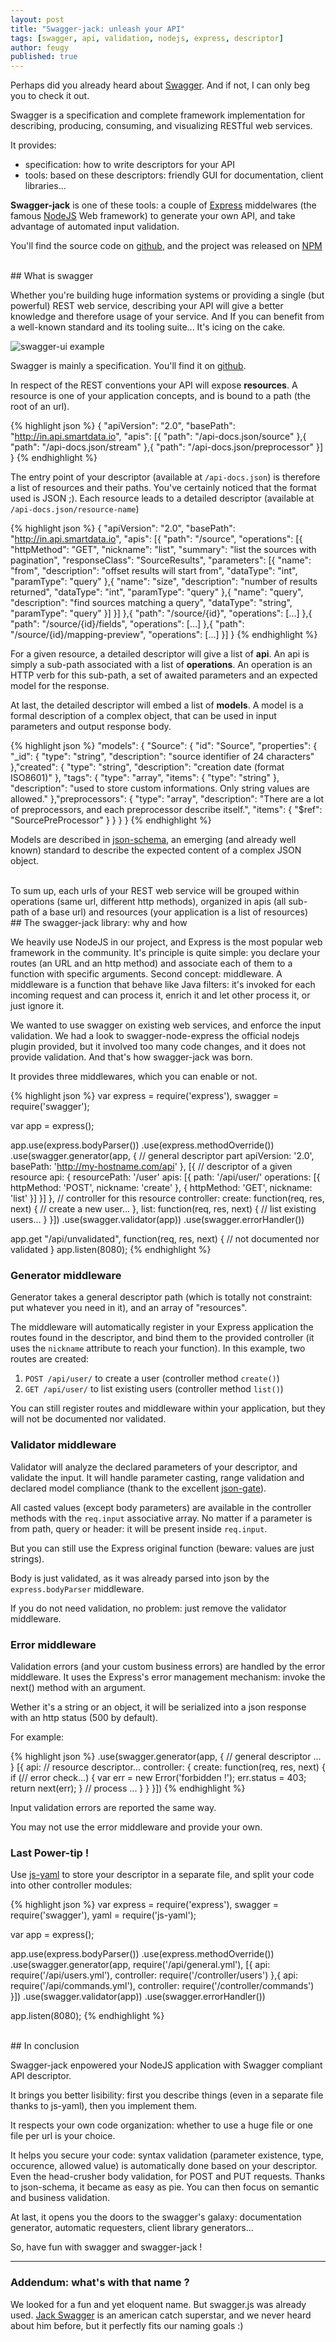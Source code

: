 ```yaml
---
layout: post
title: "Swagger-jack: unleash your API"
tags: [swagger, api, validation, nodejs, express, descriptor]
author: feugy
published: true
---
```


Perhaps did you already heard about [Swagger](http://developers.helloreverb.com/swagger/). And if not, I can only beg you to check it out.

Swagger is a specification and complete framework implementation for describing, producing, consuming, and visualizing RESTful web services.

It provides:
- specification: how to write descriptors for your API
- tools: based on these descriptors: friendly GUI for documentation, client libraries...

**Swagger-jack** is one of these tools: a couple of [Express](http://expressjs.com/) middelwares (the famous [NodeJS](http://nodejs.org/) Web framework) to generate your own API, and take advantage of automated input validation.

You'll find the source code on [github](https://github.com/feugy/swagger-jack), and the project was released on [NPM](https://npmjs.org/package/swagger-jack)

<br/>
## What is swagger

Whether you're building huge information systems or providing a single (but powerful) REST web service, describing your API will give a better knowledge and therefore usage of your service. And If you can benefit from a well-known standard and its tooling suite... It's icing on the cake.

![swagger-ui example](http://helloreverb.com/img/swagger-hero.png)

Swagger is mainly a specification. You'll find it on [github](https://github.com/wordnik/swagger-core/wiki/Resource-Listing).

In respect of the REST conventions your API will expose **resources**.
A resource is one of your application concepts, and is bound to a path (the root of an url).

{% highlight json %}
{
  "apiVersion": "2.0",
  "basePath": "http://in.api.smartdata.io",
  "apis": [{
    "path": "/api-docs.json/source"
  },{
    "path": "/api-docs.json/stream"
  },{
    "path": "/api-docs.json/preprocessor"
  }]
}
{% endhighlight %}

The entry point of your descriptor (available at `/api-docs.json`) is therefore a list of resources and their paths.
You've certainly noticed that the format used is JSON ;). 
Each resource leads to a detailed descriptor (available at `/api-docs.json/resource-name`)

{% highlight json %}
{
  "apiVersion": "2.0",
  "basePath": "http://in.api.smartdata.io",
  "apis": [{
    "path": "/source",
    "operations": [{
      "httpMethod": "GET",
      "nickname": "list",
      "summary": "list the sources with pagination",
      "responseClass": "SourceResults",
      "parameters": [{
        "name": "from", 
        "description": "offset results will start from",
        "dataType": "int",
        "paramType": "query"
      },{
        "name": "size",
        "description": "number of results returned",
        "dataType": "int",
        "paramType": "query"
      },{
        "name": "query",
        "description": "find sources matching a query",
        "dataType": "string",
        "paramType": "query"
      }]
    }]
  },{
    "path": "/source/{id}",
    "operations": [...]
  },{
    "path": "/source/{id}/fields",
    "operations": [...]
  },{
    "path": "/source/{id}/mapping-preview",
    "operations": [...]
  }]
}
{% endhighlight %}

For a given resource, a detailed descriptor will give a list of **api**.
An api is simply a sub-path associated with a list of **operations**.
An operation is an HTTP verb for this sub-path, a set of awaited parameters and an expected model for the response.

At last, the detailed descriptor will embed a list of **models**.
A model is a formal description of a complex object, that can be used in input parameters and output response body.

{% highlight json %}
"models": {
  "Source": {
  "id": "Source",
  "properties": {
    "_id": {
      "type": "string",
      "description": "source identifier of 24 characters"
    },"created": {
      "type": "string",
      "description": "creation date (format ISO8601)"
    }, "tags": {
      "type": "array",
      "items": {
        "type": "string"
      },
      "description": "used to store custom informations. Only string values are allowed."
    },"preprocessors": {
      "type": "array",
      "description": "There are a lot of preprocessors, and each preprocessor describe itself.",
      "items": {
        "$ref": "SourcePreProcessor"
      }
    }
  }
}
{% endhighlight %}

Models are described in [json-schema](http://json-schema.org/), an emerging (and already well known) standard to describe the expected content of a complex JSON object.

<br/>
To sum up, each urls of your REST web service will be grouped within operations (same url, different http methods), organized in apis (all sub-path of a base url) and resources (your application is a list of resources)

<br/>
## The swagger-jack library: why and how

We heavily use NodeJS in our project, and Express is the most popular web framework in the community. 
It's principle is quite simple: you declare your routes (an URL and an http method) and associate each of them to a function with specific arguments.
Second concept: middleware. 
A middleware is a function that behave like Java filters: it's invoked for each incoming request and can process it, enrich it and let other process it, or just ignore it.

We wanted to use swagger on existing web services, and enforce the input validation. 
We had a look to swagger-node-express the official nodejs plugin provided, but it involved too many code changes, and it does not provide validation.
And that's how swagger-jack was born.

It provides three middlewares, which you can enable or not.

{% highlight json %}
  var express = require('express'),
      swagger = require('swagger');

  var app = express();
  
  app.use(express.bodyParser())
    .use(express.methodOverride())
    .use(swagger.generator(app, {
      // general descriptor part
      apiVersion: '2.0',
      basePath: 'http://my-hostname.com/api'
    }, [{
      // descriptor of a given resource
      api: {
        resourcePath: '/user'
        apis: [{
          path: '/api/user/'
          operations: [{
            httpMethod: 'POST',
            nickname: 'create'
          }, {
            httpMethod: 'GET',
            nickname: 'list'
          }]
        }]
      },
      // controller for this resource
      controller:
        create: function(req, res, next) {
          // create a new user...
        },
        list: function(req, res, next) {
          // list existing users...
        }
    }])
    .use(swagger.validator(app))
    .use(swagger.errorHandler())

  app.get "/api/unvalidated", function(req, res, next) {
    // not documented nor validated
  }
  app.listen(8080);
{% endhighlight %}

### Generator middleware

Generator takes a general descriptor path (which is totally not constraint: put whatever you need in it), and an array of "resources".

The middleware will automatically register in your Express application the routes found in the descriptor, and bind them to the provided controller (it uses the `nickname` attribute to reach your function). In this example, two routes are created:

1. `POST /api/user/` to create a user (controller method `create()`)
2. `GET /api/user/` to list existing users (controller method `list()`)

You can still register routes and middleware within your application, but they will not be documented nor validated. 

### Validator middleware

Validator will analyze the declared parameters of your descriptor, and validate the input.
It will handle parameter casting, range validation and declared model compliance (thank to the excellent [json-gate](https://github.com/oferei/json-gate)).

All casted values (except body parameters) are available in the controller methods with the `req.input` associative array.
No matter if a parameter is from path, query or header: it will be present inside `req.input`.

But you can still use the Express original function (beware: values are just strings).

Body is just validated, as it was already parsed into json by the `express.bodyParser` middleware.

If you do not need validation, no problem: just remove the validator middleware.

### Error middleware

Validation errors (and your custom business errors) are handled by the error middleware.
It uses the Express's error management mechanism: invoke the next() method with an argument.

Wether it's a string or an object, it will be serialized into a json response with an http status (500 by default).

For example:

{% highlight json %}
  .use(swagger.generator(app, 
      { // general descriptor ... }
      [{
        api: // resource descriptor...
        controller: {
          create: function(req, res, next) {
            if (// error check...) {
              var err = new Error('forbidden !');
              err.status = 403;
              return next(err);
            }
            // process ...
          }
        }
      }])
{% endhighlight %}

Input validation errors are reported the same way.

You may not use the error middleware and provide your own.

### Last Power-tip !

Use [js-yaml](http://nodeca.github.com/js-yaml/) to store your descriptor in a separate file, and split your code into other controller modules:

{% highlight json %}
  var express = require('express'),
      swagger = require('swagger'),
      yaml = require('js-yaml');

  var app = express();
  
  app.use(express.bodyParser())
    .use(express.methodOverride())
    .use(swagger.generator(app, 
      require('/api/general.yml'), 
      [{
        api: require('/api/users.yml'),
        controller: require('/controller/users')
      },{
        api: require('/api/commands.yml'),
        controller: require('/controller/commands')
      }])
    .use(swagger.validator(app))
    .use(swagger.errorHandler())

  app.listen(8080);
{% endhighlight %}

<br/>
## In conclusion

Swagger-jack enpowered your NodeJS application with Swagger compliant API descriptor.

It brings you better lisibility: first you describe things (even in a separate file thanks to js-yaml), then you implement them.

It respects your own code organization: whether to use a huge file or one file per url is your choice.

It helps you secure your code: syntax validation (parameter existence, type, occurence, allowed value) is automatically done based on your descriptor.
Even the head-crusher body validation, for POST and PUT requests. Thanks to json-schema, it became as easy as pie.
You can then focus on semantic and business validation.

At last, it opens you the doors to the swagger's galaxy: documentation generator, automatic requesters, client library generators...

So, have fun with swagger and swagger-jack !

--------
### Addendum: what's with that name ?

We looked for a fun and yet eloquent name. But swagger.js was already used.
[Jack Swagger](http://www.wwe.com/superstars/jackswagger) is an american catch superstar, and we never heard about him before, but it perfectly fits our naming goals :)
